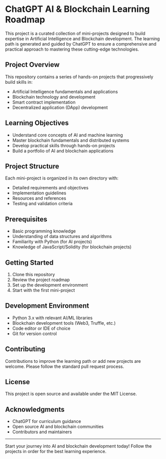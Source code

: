 # ChatGPT AI & Blockchain Learning Roadmap

This project is a curated collection of mini-projects designed to build expertise in Artificial Intelligence and Blockchain development. The learning path is generated and guided by ChatGPT to ensure a comprehensive and practical approach to mastering these cutting-edge technologies.

## Project Overview

This repository contains a series of hands-on projects that progressively build skills in:
- Artificial Intelligence fundamentals and applications
- Blockchain technology and development
- Smart contract implementation
- Decentralized application (DApp) development

## Learning Objectives

- Understand core concepts of AI and machine learning
- Master blockchain fundamentals and distributed systems
- Develop practical skills through hands-on projects
- Build a portfolio of AI and blockchain applications

## Project Structure

Each mini-project is organized in its own directory with:
- Detailed requirements and objectives
- Implementation guidelines
- Resources and references
- Testing and validation criteria

## Prerequisites

- Basic programming knowledge
- Understanding of data structures and algorithms
- Familiarity with Python (for AI projects)
- Knowledge of JavaScript/Solidity (for blockchain projects)

## Getting Started

1. Clone this repository
2. Review the project roadmap
3. Set up the development environment
4. Start with the first mini-project

## Development Environment

- Python 3.x with relevant AI/ML libraries
- Blockchain development tools (Web3, Truffle, etc.)
- Code editor or IDE of choice
- Git for version control

## Contributing

Contributions to improve the learning path or add new projects are welcome. Please follow the standard pull request process.

## License

This project is open source and available under the MIT License.

## Acknowledgments

- ChatGPT for curriculum guidance
- Open source AI and blockchain communities
- Contributors and maintainers

---

Start your journey into AI and blockchain development today! Follow the projects in order for the best learning experience.